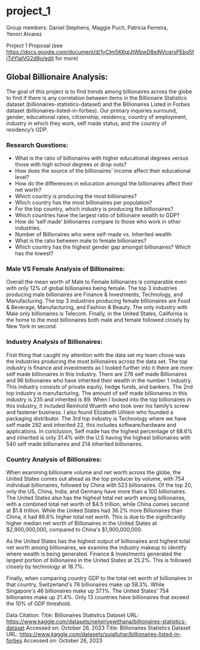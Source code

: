 # project_1

Group members:
Daniel Stephens, 
Maggie Puch, 
Patricia Ferreira,  
Yenori Alvarez

Project 1 Proposal (see https://docs.google.com/document/d/1yClm5K6qjJtWbwD8eiNVcqrsPEbq5fjTdYlalVG2d9o/edit for more)

## Global Billionaire Analysis:
The goal of this project is to find trends among billionaires across the globe to find if there is any correlation between items in the Billionaire Statistics dataset (billionaires-statistics-dataset) and the Billionaires Listed in Forbes dataset (billionaires-listed-in-forbes). Our primary inquiries surround, gender, educational rates, citizenship, residency, country of employment, industry in which they work, self made status, and the country of residency’s GDP.

### Research Questions:
- What is the ratio of billionaires with higher educational degrees versus those with high school degrees or drop outs?
- How does the source of the billionaires’ income affect their educational level?
- How do the differences in education amongst the billionaires affect their net worth?
- Which country is producing the most billionaires?
- Which country has the most billionaires per population?
- For the top country, which industry is producing the billionaires?
- Which countries have the largest ratio of billionaire wealth to GDP?
- How do ‘self made’ billionaires compare to those who work in other industries.
- Number of Billionaires who were self-made vs. Inherited wealth
- What is the ratio between male to female billionaires?
- Which country has the highest gender gap amongst billionaires? Which has the lowest?


### Male VS Female Analysis of Billionaires:
Overall the mean worth of Male to Female billionaires is comparable even with only 12% of global billionaires being female. The top 3 industries producing male billionaires are Finance & Investments, Technology, and Manufacturing. The top 3 industries producing female billionaires are Food & Beverage, Manufacturing, and Fashion & Beauty. The only industry with Male only billionaires is Telecom. Finally, in the United States, California is the home to the most billionaires both male and female followed closely by New York in second.

### Industry Analysis of Billionaires:
First thing that caught my attention with the data set my team chose was the industries producing the most billionaires across the data set. The top industry is finance and investments as I looked further into it there are more self made billionaires in this industry. There are 276 self made Billionaires and 96 billionaires who have inherited their wealth in the number 1 industry. This industry consists of private equity, hedge funds, and bankers. The 2nd top industry is manufacturing. The amount of self made billionaires in this industry is 235 and inherited is 89. When I looked into the top billionaires in this industry, it included Reinhold Wuerth who took over his family’s screw and fastener business. I also found Elizabeth Uihlein who founded a packaging distributor. The 3rd top industry is Technology where we have self made 292 and inherited 22, this includes software/hardware and applications. In conclusion, Self made has the highest percentage of 68.6% and inherited is only 31.4% with the U.S having the highest billionaires with 540 self made billionaires and 214 inherited billionaires.

### Country Analysis of Billionaires:  
When examining billionaire volume and net worth across the globe, the United States comes out ahead as the top producer by volume, with 754 individual billionaires, followed by China with 523 billionaires. Of the top 20, only the US, China, India, and Germany have more than a 100 billionaires. The United States also has the highest total net worth among billionaires, with a combined total net worth of $4.5 trillion, while China comes second at $1.8 trillion. While the United States had 36.2% more Billionaires than China, it had 86.6% higher total net worth. This is due to the significantly higher median net worth of Billionaires in the United States at $2,900,000,000, compared to China's $1,900,000,000.

As the United States has the highest output of billionaires and highest total net worth among billionaires, we examine the industry makeup to identify where wealth is being generated. Finance & Investments generated the largest portion of billionaires in the United States at 25.2%. This is followed closely by technology at 18.7%.

Finally, when comparing country GDP to the total net worth of billionaires in that country, Switzerland's 78 billionaires make up 58.3%. While Singapore's 46 billionaires make up 37.1%. The United States' 754 billionaires make up 21.4%. Only 13 countries have billionaires that exceed the 10% of GDP threshold.

Data Citation:
Title: Billionaires Statistics Dataset
URL: https://www.kaggle.com/datasets/nelgiriyewithana/billionaires-statistics-dataset
Accessed on: October 26, 2023
Title: Billionaires Statistics Dataset
URL: https://www.kaggle.com/datasets/sujalluhar/billionaires-listed-in-forbes 
Accessed on: October 26, 2023
